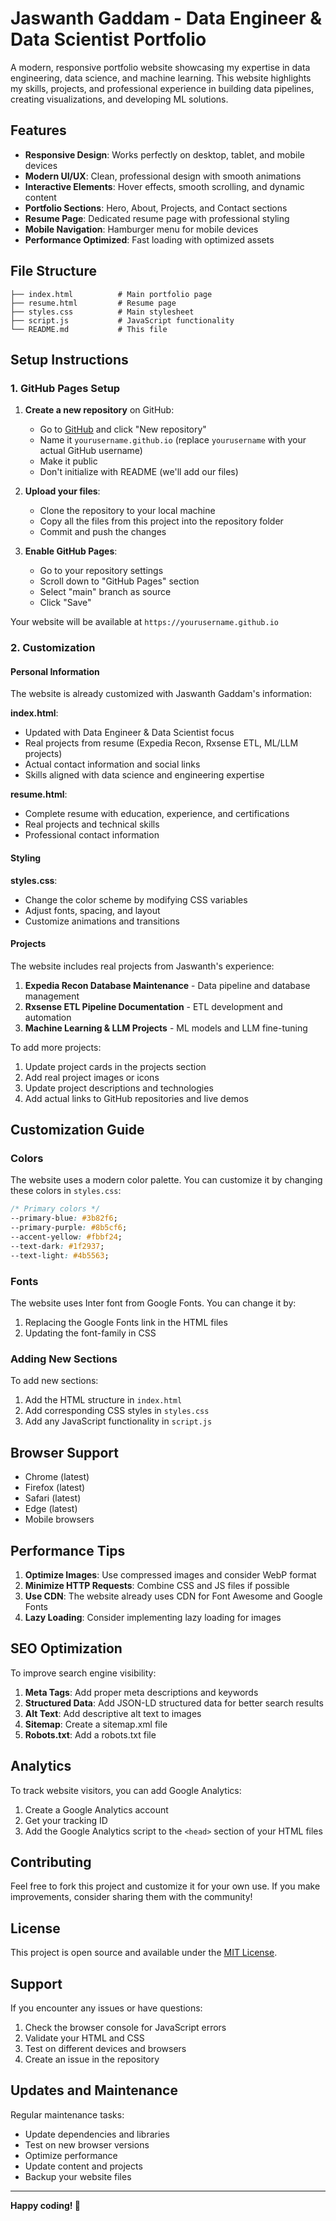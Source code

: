 # Jaswanth Gaddam - Data Engineer & Data Scientist Portfolio

A modern, responsive portfolio website showcasing my expertise in data engineering, data science, and machine learning. This website highlights my skills, projects, and professional experience in building data pipelines, creating visualizations, and developing ML solutions.

## Features

- **Responsive Design**: Works perfectly on desktop, tablet, and mobile devices
- **Modern UI/UX**: Clean, professional design with smooth animations
- **Interactive Elements**: Hover effects, smooth scrolling, and dynamic content
- **Portfolio Sections**: Hero, About, Projects, and Contact sections
- **Resume Page**: Dedicated resume page with professional styling
- **Mobile Navigation**: Hamburger menu for mobile devices
- **Performance Optimized**: Fast loading with optimized assets

## File Structure

```
├── index.html          # Main portfolio page
├── resume.html         # Resume page
├── styles.css          # Main stylesheet
├── script.js           # JavaScript functionality
└── README.md           # This file
```

## Setup Instructions

### 1. GitHub Pages Setup

1. **Create a new repository** on GitHub:
   - Go to [GitHub](https://github.com) and click "New repository"
   - Name it `yourusername.github.io` (replace `yourusername` with your actual GitHub username)
   - Make it public
   - Don't initialize with README (we'll add our files)

2. **Upload your files**:
   - Clone the repository to your local machine
   - Copy all the files from this project into the repository folder
   - Commit and push the changes

3. **Enable GitHub Pages**:
   - Go to your repository settings
   - Scroll down to "GitHub Pages" section
   - Select "main" branch as source
   - Click "Save"

Your website will be available at `https://yourusername.github.io`

### 2. Customization

#### Personal Information
The website is already customized with Jaswanth Gaddam's information:

**index.html**:
- Updated with Data Engineer & Data Scientist focus
- Real projects from resume (Expedia Recon, Rxsense ETL, ML/LLM projects)
- Actual contact information and social links
- Skills aligned with data science and engineering expertise

**resume.html**:
- Complete resume with education, experience, and certifications
- Real projects and technical skills
- Professional contact information

#### Styling
**styles.css**:
- Change the color scheme by modifying CSS variables
- Adjust fonts, spacing, and layout
- Customize animations and transitions

#### Projects
The website includes real projects from Jaswanth's experience:
1. **Expedia Recon Database Maintenance** - Data pipeline and database management
2. **Rxsense ETL Pipeline Documentation** - ETL development and automation
3. **Machine Learning & LLM Projects** - ML models and LLM fine-tuning

To add more projects:
1. Update project cards in the projects section
2. Add real project images or icons
3. Update project descriptions and technologies
4. Add actual links to GitHub repositories and live demos

## Customization Guide

### Colors
The website uses a modern color palette. You can customize it by changing these colors in `styles.css`:

```css
/* Primary colors */
--primary-blue: #3b82f6;
--primary-purple: #8b5cf6;
--accent-yellow: #fbbf24;
--text-dark: #1f2937;
--text-light: #4b5563;
```

### Fonts
The website uses Inter font from Google Fonts. You can change it by:
1. Replacing the Google Fonts link in the HTML files
2. Updating the font-family in CSS

### Adding New Sections
To add new sections:
1. Add the HTML structure in `index.html`
2. Add corresponding CSS styles in `styles.css`
3. Add any JavaScript functionality in `script.js`

## Browser Support

- Chrome (latest)
- Firefox (latest)
- Safari (latest)
- Edge (latest)
- Mobile browsers

## Performance Tips

1. **Optimize Images**: Use compressed images and consider WebP format
2. **Minimize HTTP Requests**: Combine CSS and JS files if possible
3. **Use CDN**: The website already uses CDN for Font Awesome and Google Fonts
4. **Lazy Loading**: Consider implementing lazy loading for images

## SEO Optimization

To improve search engine visibility:

1. **Meta Tags**: Add proper meta descriptions and keywords
2. **Structured Data**: Add JSON-LD structured data for better search results
3. **Alt Text**: Add descriptive alt text to images
4. **Sitemap**: Create a sitemap.xml file
5. **Robots.txt**: Add a robots.txt file

## Analytics

To track website visitors, you can add Google Analytics:

1. Create a Google Analytics account
2. Get your tracking ID
3. Add the Google Analytics script to the `<head>` section of your HTML files

## Contributing

Feel free to fork this project and customize it for your own use. If you make improvements, consider sharing them with the community!

## License

This project is open source and available under the [MIT License](LICENSE).

## Support

If you encounter any issues or have questions:
1. Check the browser console for JavaScript errors
2. Validate your HTML and CSS
3. Test on different devices and browsers
4. Create an issue in the repository

## Updates and Maintenance

Regular maintenance tasks:
- Update dependencies and libraries
- Test on new browser versions
- Optimize performance
- Update content and projects
- Backup your website files

---

**Happy coding! 🚀**
